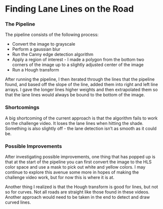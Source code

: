 # Finding Lane Lines on the Road
### The Pipeline

The pipeline consists of the following process:
* Convert the image to grayscale
* Perform a gaussian blur
* Run the Canny edge detection algorithm
* Apply a region of interest - I made a polygon from the bottom two corners of the image up to a slightly adjusted center of the image
* Run a Hough transform

After running the pipeline, I then iterated through the lines that the pipeline found, and based off the slope of the line, added them into right and left line arrays. I gave the longer lines higher weights and then extrapolated them so that the lane lines would always be bound to the bottom of the image.

### Shortcomings

A big shortcoming of the current approach is that the algorithm fails to work on the challenge video. It loses the lane lines when hitting the shade. Something is also slightly off - the lane detection isn’t as smooth as it could be.

### Possible Improvements

After investigating possible improvements, one thing that has popped up is that at the start of the pipeline you can first convert the image to the HLS color space and use a mask to pick out white and yellow colors. I may continue to explore this avenue some more in hopes of making the challenge video work, but for now this is where it is at. 

Another thing I realized is that the Hough transform is good for lines, but not so for curves. Not all roads are straight like those found in these videos. Another approach would need to be taken in the end to detect and draw curved lines.